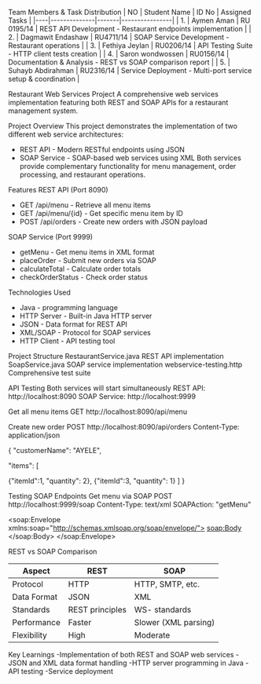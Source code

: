 Team Members & Task Distribution
| NO | Student Name | ID No | Assigned Tasks |
|----|--------------|-------|----------------|
| 1. | Aymen Aman | RU 0195/14 | REST API Development - Restaurant endpoints implementation |
| 2. | Dagmawit Endashaw | RU4711/14 | SOAP Service Development - Restaurant operations |
| 3. | Fethiya Jeylan | RU0206/14 | API Testing Suite - HTTP client tests creation |
| 4. | Saron wondwossen | RU0156/14 | Documentation & Analysis - REST vs SOAP comparison report |
| 5. | Suhayb Abdirahman | RU2316/14 | Service Deployment - Multi-port service setup & coordination |



 Restaurant Web Services Project
A comprehensive web services implementation featuring both REST and SOAP APIs for a restaurant management system.

 Project Overview
This project demonstrates the implementation of two different web service architectures:
- REST API - Modern RESTful endpoints using JSON
- SOAP Service - SOAP-based web services using XML
Both services provide complementary functionality for menu management, order processing, and restaurant operations.

 Features
REST API (Port 8090)
- GET /api/menu - Retrieve all menu items
- GET /api/menu/{id} - Get specific menu item by ID
- POST /api/orders - Create new orders with JSON payload

SOAP Service (Port 9999)
- getMenu - Get menu items in XML format
- placeOrder - Submit new orders via SOAP
- calculateTotal - Calculate order totals
- checkOrderStatus - Check order status

 Technologies Used
- Java - programming language
- HTTP Server - Built-in Java HTTP server
- JSON - Data format for REST API
- XML/SOAP - Protocol for SOAP services
- HTTP Client - API testing tool

Project Structure
RestaurantService.java  REST API implementation
SoapService.java  SOAP   service implementation
webservice-testing.http  Comprehensive test suite

API Testing
Both services will start simultaneously
REST API: http://localhost:8090
SOAP Service: http://localhost:9999

Get all menu items
GET http://localhost:8090/api/menu

Create new order
POST http://localhost:8090/api/orders
Content-Type: application/json

{
  "customerName": "AYELE",
  
  "items": [
  
{"itemId":1, "quantity": 2},
{"itemId":3, "quantity": 1}
]
}


Testing SOAP Endpoints
 Get menu via SOAP
POST http://localhost:9999/soap
Content-Type: text/xml
SOAPAction: "getMenu"

<soap:Envelope xmlns:soap="http://schemas.xmlsoap.org/soap/envelope/">
   <soap:Body>
      <getMenuRequest/>
   </soap:Body>
</soap:Envelope>

REST vs SOAP Comparison

| Aspect | REST | SOAP |
|--------|------|------|
| Protocol | HTTP | HTTP, SMTP, etc. |
| Data Format | JSON | XML |
| Standards | REST principles | WS- standards |
| Performance | Faster | Slower (XML parsing) |
| Flexibility | High | Moderate |

Key Learnings
-Implementation of both REST and SOAP web services
-JSON and XML data format handling
-HTTP server programming in Java
-API testing 
-Service deployment 


